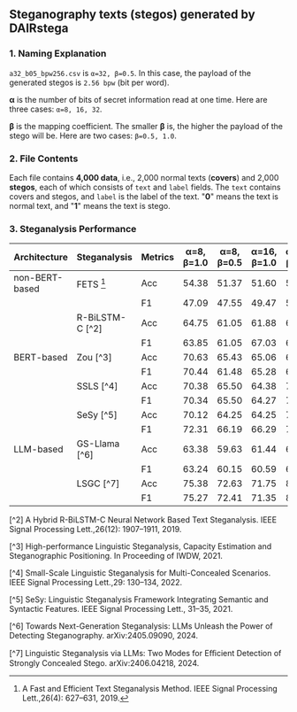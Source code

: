 ## Steganography texts (stegos) generated by DAIRstega


### 1. Naming Explanation

`a32_b05_bpw256.csv` is `α=32, β=0.5`. In this case, the payload of the generated stegos is `2.56 bpw` (bit per word).

**α** is the number of bits of secret information read at one time. Here are three cases: `α=8, 16, 32`.

**β** is the mapping coefficient. The smaller **β** is, the higher the payload of the stego will be. Here are two cases: `β=0.5, 1.0`.


### 2. File Contents

Each file contains **4,000 data**, i.e., 2,000 normal texts (**covers**) and 2,000 **stegos**, each of which consists of `text` and `label` fields. 
The `text` contains covers and stegos, and `label` is the label of the text. "**0**" means the text is normal text, and "**1**" means the text is stego.

### 3. Steganalysis Performance



| Architecture | Steganalysis | Metrics |α=8, β=1.0 | α=8, β=0.5| α=16, β=1.0|α=16, β=0.5 | α=32, β=1.0|α=32, β=0.5 | Avg.|
| --- | --- | ----------- | --- | --|--|--|--|--|--|
| non-BERT-based | FETS [^1] | Acc |54.38| 51.37| 51.60| 56.97| 52.35 |59.50|54.38|
|  | | F1  |47.09| 47.55| 49.47| 52.35| 49.20| 57.70|50.56|
||R-BiLSTM-C [^2] |Acc|64.75| 61.05|61.88 |67.42| 63.83| 68.73 | 64.61|
|||F1|63.85| 61.05| 67.03| 66.16| 63.82| 68.83 |65.12|
|BERT-based|Zou [^3]|Acc| 70.63| 65.43| 65.06| 65.87 |65.56 |73.25|67.63|
|||F1|70.44| 61.48| 65.28| 65.15| 67.53| 74.27|67.36|
||SSLS [^4]|Acc|70.38| 65.50| 64.38| 71.12| 65.50| 74.25|68.52|
|||F1|70.34| 65.50| 64.27| 70.99| 65.31| 74.25|68.44|
||SeSy [^5]|Acc|70.12| 64.25| 64.25| 73.75 |66.50|73.88|68.79|
|||F1|72.31| 66.19| 66.29| 71.47| 70.02 |69.04|69.22|
|LLM-based|GS-Llama [^6]|Acc|63.38 |59.63| 61.44 |63.25 |59.38 |62.13|61.53|
|||F1|63.24| 60.15| 60.59| 63.13| 59.15| 61.86|61.35|
||LSGC [^7]|Acc|75.38 |72.63| 71.75| 81.75| 69.38 |83.25|75.69|
|||F1|75.27 |72.41| 71.35| 81.55 |69.32| 83.15|75.51|

[^1]: A Fast and Efficient Text Steganalysis Method. IEEE Signal Processing Lett.,26(4): 627–631, 2019.

[^2] A Hybrid R-BiLSTM-C Neural Network Based Text Steganalysis. IEEE Signal Processing Lett.,26(12): 1907–1911, 2019.

[^3] High-performance Linguistic Steganalysis, Capacity Estimation and Steganographic Positioning. In Proceeding of IWDW, 2021.

[^4] Small-Scale Linguistic Steganalysis for Multi-Concealed Scenarios. IEEE Signal Processing Lett.,29: 130–134, 2022.

[^5] SeSy: Linguistic Steganalysis Framework Integrating Semantic and Syntactic Features. IEEE Signal Processing Lett., 31–35, 2021.

[^6] Towards Next-Generation Steganalysis: LLMs Unleash the Power of Detecting Steganography. arXiv:2405.09090, 2024.

[^7] Linguistic Steganalysis via LLMs: Two Modes for Eﬃcient Detection of Strongly Concealed Stego. arXiv:2406.04218, 2024.



